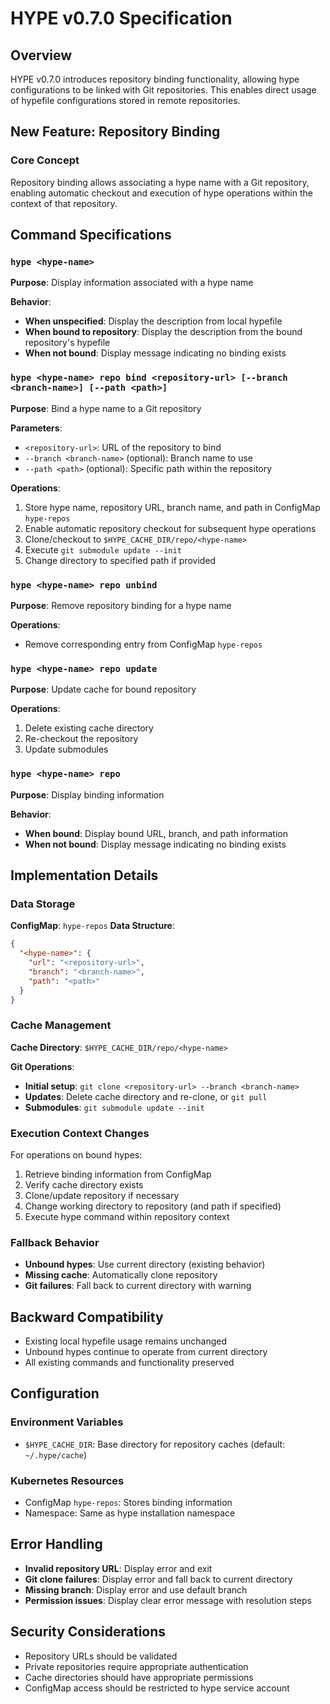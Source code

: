 # HYPE v0.7.0 Specification

## Overview

HYPE v0.7.0 introduces repository binding functionality, allowing hype configurations to be linked with Git repositories. This enables direct usage of hypefile configurations stored in remote repositories.

## New Feature: Repository Binding

### Core Concept

Repository binding allows associating a hype name with a Git repository, enabling automatic checkout and execution of hype operations within the context of that repository.

## Command Specifications

### `hype <hype-name>`

**Purpose**: Display information associated with a hype name

**Behavior**:
- **When unspecified**: Display the description from local hypefile
- **When bound to repository**: Display the description from the bound repository's hypefile  
- **When not bound**: Display message indicating no binding exists

### `hype <hype-name> repo bind <repository-url> [--branch <branch-name>] [--path <path>]`

**Purpose**: Bind a hype name to a Git repository

**Parameters**:
- `<repository-url>`: URL of the repository to bind
- `--branch <branch-name>` (optional): Branch name to use
- `--path <path>` (optional): Specific path within the repository

**Operations**:
1. Store hype name, repository URL, branch name, and path in ConfigMap `hype-repos`
2. Enable automatic repository checkout for subsequent hype operations
3. Clone/checkout to `$HYPE_CACHE_DIR/repo/<hype-name>`
4. Execute `git submodule update --init`
5. Change directory to specified path if provided

### `hype <hype-name> repo unbind`

**Purpose**: Remove repository binding for a hype name

**Operations**:
- Remove corresponding entry from ConfigMap `hype-repos`

### `hype <hype-name> repo update`

**Purpose**: Update cache for bound repository

**Operations**:
1. Delete existing cache directory
2. Re-checkout the repository
3. Update submodules

### `hype <hype-name> repo`

**Purpose**: Display binding information

**Behavior**:
- **When bound**: Display bound URL, branch, and path information
- **When not bound**: Display message indicating no binding exists

## Implementation Details

### Data Storage

**ConfigMap**: `hype-repos`
**Data Structure**: 
```json
{
  "<hype-name>": {
    "url": "<repository-url>",
    "branch": "<branch-name>",
    "path": "<path>"
  }
}
```

### Cache Management

**Cache Directory**: `$HYPE_CACHE_DIR/repo/<hype-name>`

**Git Operations**:
- **Initial setup**: `git clone <repository-url> --branch <branch-name>`
- **Updates**: Delete cache directory and re-clone, or `git pull`
- **Submodules**: `git submodule update --init`

### Execution Context Changes

For operations on bound hypes:
1. Retrieve binding information from ConfigMap
2. Verify cache directory exists
3. Clone/update repository if necessary
4. Change working directory to repository (and path if specified)
5. Execute hype command within repository context

### Fallback Behavior

- **Unbound hypes**: Use current directory (existing behavior)
- **Missing cache**: Automatically clone repository
- **Git failures**: Fall back to current directory with warning

## Backward Compatibility

- Existing local hypefile usage remains unchanged
- Unbound hypes continue to operate from current directory
- All existing commands and functionality preserved

## Configuration

### Environment Variables

- `$HYPE_CACHE_DIR`: Base directory for repository caches (default: `~/.hype/cache`)

### Kubernetes Resources

- ConfigMap `hype-repos`: Stores binding information
- Namespace: Same as hype installation namespace

## Error Handling

- **Invalid repository URL**: Display error and exit
- **Git clone failures**: Display error and fall back to current directory
- **Missing branch**: Display error and use default branch
- **Permission issues**: Display clear error message with resolution steps

## Security Considerations

- Repository URLs should be validated
- Private repositories require appropriate authentication
- Cache directories should have appropriate permissions
- ConfigMap access should be restricted to hype service account